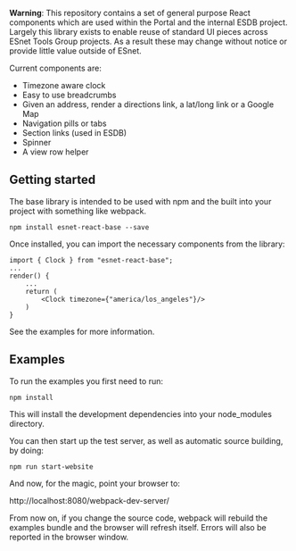 **Warning**: This repository contains a set of general purpose React components which are used within the Portal and the internal ESDB project. Largely this library exists to enable reuse of standard UI pieces across ESnet Tools Group projects. As a result these may change without notice or provide little value outside of ESnet.

Current components are:

 - Timezone aware clock
 - Easy to use breadcrumbs
 - Given an address, render a directions link, a lat/long link or a Google Map
 - Navigation pills or tabs
 - Section links (used in ESDB)
 - Spinner
 - A view row helper

Getting started
---------------

The base library is intended to be used with npm and the built into your project with something like webpack.

    npm install esnet-react-base --save

Once installed, you can import the necessary components from the library:

    import { Clock } from "esnet-react-base";
    ...
    render() {
        ...
        return (
            <Clock timezone={"america/los_angeles"}/>
        )
    }

See the examples for more information.

Examples
--------

To run the examples you first need to run:

```npm install```

This will install the development dependencies into your node_modules directory.

You can then start up the test server, as well as automatic source building, by doing:

```npm run start-website```

And now, for the magic, point your browser to:

http://localhost:8080/webpack-dev-server/

From now on, if you change the source code, webpack will rebuild the examples bundle and the browser will refresh itself. Errors will also be reported in the browser window.
